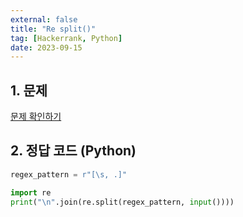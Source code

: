 ```yaml
---
external: false
title: "Re split()"
tag: [Hackerrank, Python]
date: 2023-09-15
---
```


## 1. 문제

[문제 확인하기](https://www.hackerrank.com/challenges/re-split/problem?isFullScreen=true)

## 2. 정답 코드 (Python)

```python
regex_pattern = r"[\s, .]"

import re
print("\n".join(re.split(regex_pattern, input())))
```
